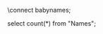 <!-- prettier-ignore -->
\connect babynames;

<!-- prettier-ignore -->
select count(*) from "Names";
